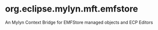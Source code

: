 org.eclipse.mylyn.mft.emfstore
==============================

An Mylyn Context Bridge for EMFStore managed objects and ECP Editors